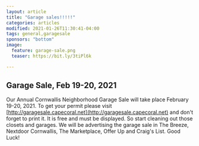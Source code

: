 ```yaml
---
layout: article
title: "Garage sales!!!!!"
categories: articles
modified: 2021-01-26T11:30:41-04:00
tags: general,garagesale
sponsors: "bottom"
image:
  feature: garage-sale.png
  teaser: https://bit.ly/3tiPl6k

---
```


## Garage Sale, Feb 19-20, 2021

Our Annual Cornwallis Neighborhood Garage Sale will take place February 19-20, 2021.  To get your permit please visit [http://garagesale.capecoral.net](http://garagesale.capecoral.net) and don't forget to print it.  It is free and must be displayed.  So start cleaning out those closets and garages.  We will be advertising the garage sale in The Breeze, Nextdoor Cornwallis, The Marketplace, Offer Up and Craig's List.  Good Luck!
